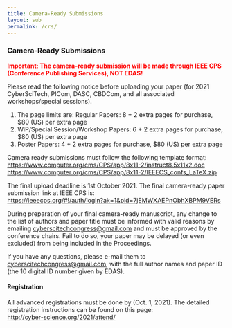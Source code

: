 ```yaml
---
title: Camera-Ready Submissions
layout: sub
permalink: /crs/
---
```


<h3>Camera-Ready Submissions</h3>

<p><font color="red"><b>Important: The camera-ready submission will be made through IEEE CPS (Conference Publishing Services), NOT EDAS! </b></font></p>
<p>
Please read the following notice before uploading your paper (for 2021 CyberSciTech, PICom, DASC, CBDCom, and all associated workshops/special sessions). 
  </p><p>
<ol><li>The page limits are: Regular Papers: 8 + 2 extra pages for purchase, $80 (US)  per extra page 
  </li><li>WiP/Special Session/Workshop Papers: 6 + 2 extra pages for purchase, $80 (US)  per extra page
  </li><li>Poster Papers: 4 + 2 extra pages for purchase, $80 (US)  per extra page
  </li></ol>
</p><p>  
Camera ready submissions must follow the following template format:
<br><a href="https://www.computer.org/cms/CPS/app/8x11-2/instruct8.5x11x2.doc">https://www.computer.org/cms/CPS/app/8x11-2/instruct8.5x11x2.doc</a>
  <br><a href="https://www.computer.org/cms/CPS/app/8x11-2/IEEECS_confs_LaTeX.zip">https://www.computer.org/cms/CPS/app/8x11-2/IEEECS_confs_LaTeX.zip</a>
  </p><p> 
The final upload deadline is 1st October 2021. The final camera-ready paper submission link at IEEE CPS is: 
<br/>
<a href="https://ieeecps.org/#!/auth/login?ak=1&pid=7jEMWXAEPnObhXBPM9VERs" target=_new> https://ieeecps.org/#!/auth/login?ak=1&pid=7jEMWXAEPnObhXBPM9VERs </a>
</p><p>
During preparation of your final camera-ready manuscript, any change to the list of authors and paper title must be informed with valid reasons by emailing 
  <a href="mailto:cyberscitechcongress2020@gmail.com">cyberscitechcongress@gmail.com</a>
  and must be approved by the conference chairs. Fail to do so, your paper may be delayed (or even excluded) from being included in the Proceedings.
</p><p>


If you have any questions, please e-mail them to  <a href="mailto:cyberscitechcongress2020@gmail.com">cyberscitechcongress@gmail.com</a>,  with the full author names and paper ID (the 10 digital ID number given by EDAS).
</p>
  <h4>Registration</h4>
<p>
All advanced registrations must be done by (Oct. 1, 2021). The detailed registration instructions can be found on this page: 
  <br/><a href="http://cyber-science.org/2021/attend/">http://cyber-science.org/2021/attend/</a> 
 </p>


